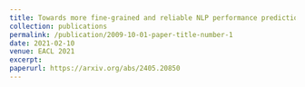 ```yaml
---
title: Towards more fine-grained and reliable NLP performance prediction
collection: publications
permalink: /publication/2009-10-01-paper-title-number-1
date: 2021-02-10 
venue: EACL 2021
excerpt: 
paperurl: https://arxiv.org/abs/2405.20850
---
```

